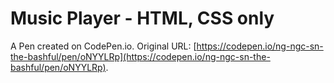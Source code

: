 # Music Player - HTML, CSS only

A Pen created on CodePen.io. Original URL: [https://codepen.io/ng-ngc-sn-the-bashful/pen/oNYYLRp](https://codepen.io/ng-ngc-sn-the-bashful/pen/oNYYLRp).

